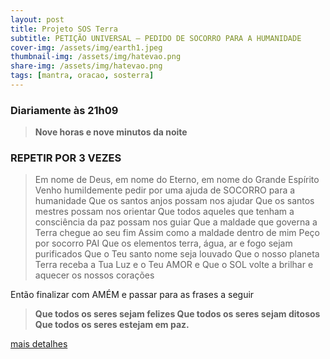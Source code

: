 ```yaml
---
layout: post
title: Projeto SOS Terra
subtitle: PETIÇÃO UNIVERSAL – PEDIDO DE SOCORRO PARA A HUMANIDADE
cover-img: /assets/img/earth1.jpeg
thumbnail-img: /assets/img/hatevao.png
share-img: /assets/img/hatevao.png
tags: [mantra, oracao, sosterra]
---
```


### Diariamente às 21h09
> **Nove horas e nove minutos da noite**

### REPETIR POR 3 VEZES
> Em nome de Deus, em nome do Eterno, em nome do Grande Espírito
> Venho humildemente pedir por uma ajuda de SOCORRO para a humanidade
> Que os santos anjos possam nos ajudar
> Que os santos mestres possam nos orientar
> Que todos aqueles que tenham a consciência da paz possam nos guiar
> Que a maldade que governa a Terra chegue ao seu fim
> Assim como a maldade dentro de mim
> Peço por socorro PAI
> Que os elementos terra, água, ar e fogo sejam purificados
> Que o Teu santo nome seja louvado
> Que o nosso planeta Terra receba a Tua Luz e o Teu AMOR e
> Que o SOL volte a brilhar e aquecer os nossos corações


Então finalizar com AMÉM e passar para as frases a seguir

> **Que todos os seres sejam felizes
> Que todos os seres sejam ditosos
> Que todos os seres estejam em paz.**

[mais detalhes](https://celsozymon.com.br/sos-terra/)
